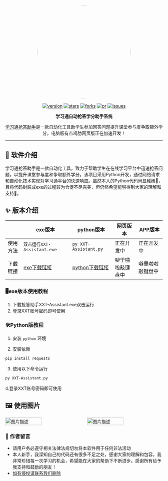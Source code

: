 <center><div align="center">

<img src="https://github.com/user-attachments/assets/e787b9b6-b838-4f21-863b-3db64a588ba8" width="300" height="300" style="border-radius: 50%"></img>

[![version](https://img.shields.io/github/last-commit/NMDDSB/XXT-Assistant.svg?style=for-the-badge&label=%E6%9C%80%E5%90%8E%E6%9B%B4%E6%96%B0&logo=velog&logoColor=BE95FF&color=7B68EE)](https://github.com/NMDDSB/XXT-Assistant)
[![stars](https://img.shields.io/github/stars/NMDDSB/XXT-Assistant.svg?style=for-the-badge&label=Stars&logo=undertale&logoColor=orange&color=orange)](https://github.com/NMDDSB/XXT-Assistant)
[![forks](https://img.shields.io/github/forks/NMDDSB/XXT-Assistant.svg?style=for-the-badge&label=Forks&logo=stackshare&logoColor=f92f60&color=f92f60)](https://github.com/NMDDSB/XXT-Assistant)
[![pr](https://img.shields.io/github/issues-pr-closed/NMDDSB/XXT-Assistant.svg?style=for-the-badge&label=PR&logo=addthis&logoColor=green&color=0AC18E)](https://github.com/NMDDSB/XXT-Assistant)
[![issues](https://img.shields.io/github/issues/NMDDSB/XXT-Assistant.svg?style=for-the-badge&label=Issues&logo=openbugbounty&logoColor=e38dff&color=e38dff)](https://github.com/NMDDSB/XXT-Assistant)

</div></center>

<div align="center" style="font-weight:bold">
    <b>学习通自动抢答学分助手系统</b>
</div>
<div align="center">
    <p><a href="https://github.com/NMDDSB/XXT-Assistant">学习通抢答助手</a>是一款自动化工具助学生参加回答问题提升课堂参与度争取额外学分，电脑版有点鸡肋网页版正在加速开发！</p>
</div>

---


## 🚀 软件介绍
学习通抢答助手是一款自动化工具，致力于帮助学生在在线学习平台中迅速抢答问题，以提升课堂参与度和争取额外学分。该项目采用Python开发，通过网络请求和自动化技术实现对学习通平台的快速响应。虽然本人的Python代码尚显稚嫩💩，且将代码封装成exe的过程较为仓促不尽完美，但仍然希望能够得到大家的理解和支持🙏。


## ✨ 版本介绍

|          | exe版本           | python版本     | 网页版本     | APP版本        |
| -------- | ------------------- | ---------------- | ---------------- | ---------------- |
| 使用方法 | `双击运行XXT-Assistant.exe` | `py XXT-Assistant.py` | 正在开发中  | 正在开发中  |
| 下载链接 | [exe下载链接](https://github.com/NMDDSB/XXT-Assistant/blob/main/XXT-Assistant.exe)     | [python下载链接](https://github.com/NMDDSB/XXT-Assistant/blob/main/XXT-Assistant.py) | 噼里啪啦敲键盘中 | 噼里啪啦敲键盘中 |

### 🖥️exe版本使用教程

1. 下载抢答助手XXT-Assistant.exe双击运行
2. 登录XXT账号密码即可使用

### 🛠️Python版教程
1. 安装 `python` 环境

2. 安装依赖
```bash
pip install requests
```
3. 使用以下命令运行
```bash
py XXT-Assistant.py
```
4.登录XXT账号密码即可使用

## 🖼️ 使用图片
<div style="display: flex; justify-content: space-between;">
  <img src="https://github.com/user-attachments/assets/13cd68a2-091f-462e-8edf-e9bbbf4aa076" alt="图片描述" style="width: 48%; height: auto;">
  <img src="https://github.com/user-attachments/assets/7929bc5b-9e94-4666-9e9b-6e36c83452ef" alt="图片描述" style="width: 48%; height: auto;">
</div>

### 💌 作者留言
- 请用户务必遵守相关法律法规切勿将本软件用于任何非法活动
- 本人新手，我深知自己的代码还有很多不足之处，感谢大家的理解和包容。我非常珍惜每一次学习的机会，希望能在大家的帮助下不断进步。感谢所有给予我支持和鼓励的朋友！
- <a href="mailto:xiaolinoffice@163.com?subject=侵权通知">如有侵权请联系我们删除</a>
